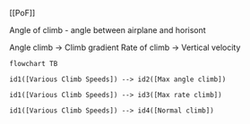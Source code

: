 [[PoF]]

Angle of climb - angle between airplane and horisont

Angle climb -> Climb gradient
Rate of climb -> Vertical velocity

```mermaid
flowchart TB

id1([Various Climb Speeds]) --> id2([Max angle climb])

id1([Various Climb Speeds]) --> id3([Max rate climb])

id1([Various Climb Speeds]) --> id4([Normal climb])

```

